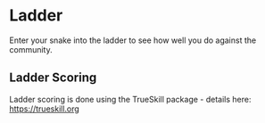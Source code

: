 # Ladder

Enter your snake into the ladder to see how well you do against the community.

## Ladder Scoring
Ladder scoring is done using the TrueSkill package - details here: https://trueskill.org
